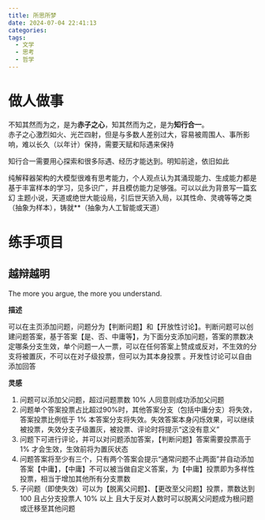 ```yaml
---
title: 所思所梦
date: 2024-07-04 22:41:13
categories:
tags:
  - 文学
  - 思考
  - 哲学
---
```


# 做人做事
不知其然而为之，是为**赤子之心**，知其然而为之，是为**知行合一**。  
赤子之心激烈如火、光芒四射，但是与多数人差别过大，容易被周围人、事所影响，难以长久（以年计）保持，需要天赋和际遇来保持  

知行合一需要用心探索和很多际遇、经历才能达到。明知前途，依旧如此  

纯解释器架构的大模型很难有思考能力，个人观点认为其涌现能力、生成能力都是基于丰富样本的学习，见多识广，并且模仿能力足够强。可以以此为背景写一篇玄幻
主题小说，天道或绝世大能设局，引后世天骄入局，以其性命、灵魂等等之类（抽象为样本），铸就**（抽象为人工智能或天道）

# 练手项目
## 越辩越明
The more you argue, the more you understand.

**描述**

可以在主页添加问题，问题分为【判断问题】和【开放性讨论】。判断问题可以创建问题答案，基于答案【是、否、中庸等】，为下面分支添加问题，答案的票数决定哪条分支生效，单个问题一人一票，可以在任何答案上赞成或反对，不生效的分支将被置灰，不可以在对子级投票，但可以为其本身投票 。开发性讨论可以自由添加回答

**灵感**

1. 问题可以添加父问题，超过问题票数 10% 人同意则成功添加父问题
2. 问题单个答案投票占比超过90%时，其他答案分支（包括中庸分支）将失效，答案投票比例低于 1% 本答案分支将失效。失效答案本身闪烁效果，可以继续被投票，失效分支子级置灰，被投票、评论时将提示“这没有意义”
3. 问题下可进行评论，并可以对问题添加答案，【判断问题】答案需要投票高于 1% 才会生效，生效前将为置灰状态
4. 问题答案将至少有三个，只有两个答案会提示“通常问题不止两面”并自动添加答案【中庸】，【中庸】不可以被当做自定义答案，为【中庸】投票即为多样性投票，相当于增加其他所有分支票数
5. 子问题（即使失效）可以为【脱离父问题】、【更改至父问题】投票，票数达到 100 且占分支投票人 10% 以上 且大于反对人数时可以脱离父问题成为根问题或迁移至其他问题

